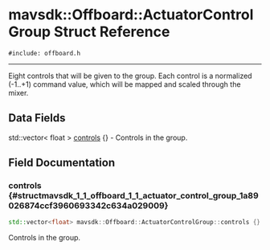 # mavsdk::Offboard::ActuatorControlGroup Struct Reference
`#include: offboard.h`

----


Eight controls that will be given to the group. Each control is a normalized (-1..+1) command value, which will be mapped and scaled through the mixer. 


## Data Fields


std::vector< float > [controls](#structmavsdk_1_1_offboard_1_1_actuator_control_group_1a89026874ccf3960693342c634a029009) {} - Controls in the group.


## Field Documentation


### controls {#structmavsdk_1_1_offboard_1_1_actuator_control_group_1a89026874ccf3960693342c634a029009}

```cpp
std::vector<float> mavsdk::Offboard::ActuatorControlGroup::controls {}
```


Controls in the group.

